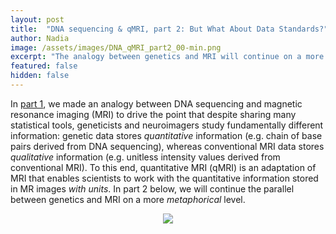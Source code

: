 ```yaml
---
layout: post
title:  "DNA sequencing & qMRI, part 2: But What About Data Standards?"
author: Nadia
image: /assets/images/DNA_qMRI_part2_00-min.png
excerpt: "The analogy between genetics and MRI will continue on a more metaphorical level as we dive into the qMRI-BIDS data standard, the development of which was led by Dr. Agâh Karakuzu."
featured: false
hidden: false
---
```



In [part 1](https://qmrlab.org/2022/12/20/DNA-qMRI-part-1.html), we made an analogy between DNA sequencing and magnetic resonance imaging (MRI) to drive the point that despite sharing many statistical tools, geneticists and neuroimagers study fundamentally different information: genetic data stores _quantitative_ information (e.g. chain of base pairs derived from DNA sequencing), whereas conventional MRI data stores _qualitative_ information  (e.g. unitless intensity values derived from conventional MRI). To this end, quantitative MRI (qMRI) is an adaptation of MRI that enables scientists to work with the quantitative information stored in MR images _with units_. In part 2 below, we will continue the parallel between genetics and MRI on a more _metaphorical_ level.

<center> <img src="{{ site.baseurl }}/assets/images/DNA_qMRI_part2_01-min" style="border: 3px #eb845f"/> </center>
